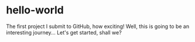 # hello-world
The first project I submit to GitHub, how exciting!
Well, this is going to be an interesting journey...
Let's get started, shall we?
